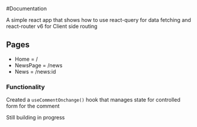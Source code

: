 #Documentation

A simple react app that shows how to use react-query for data fetching and react-router v6 for Client side routing

## Pages
 - Home = /
 - NewsPage = /news
 - News = /news:id

### Functionality
Created a `useCommentOnchange()` hook that manages state for controlled form for the comment

Still building in progress
